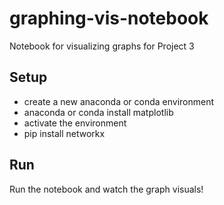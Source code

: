 # graphing-vis-notebook
Notebook for visualizing graphs for Project 3

## Setup

- create a new anaconda or conda environment
- anaconda or conda install matplotlib
- activate the environment
- pip install networkx

## Run

Run the notebook and watch the graph visuals!